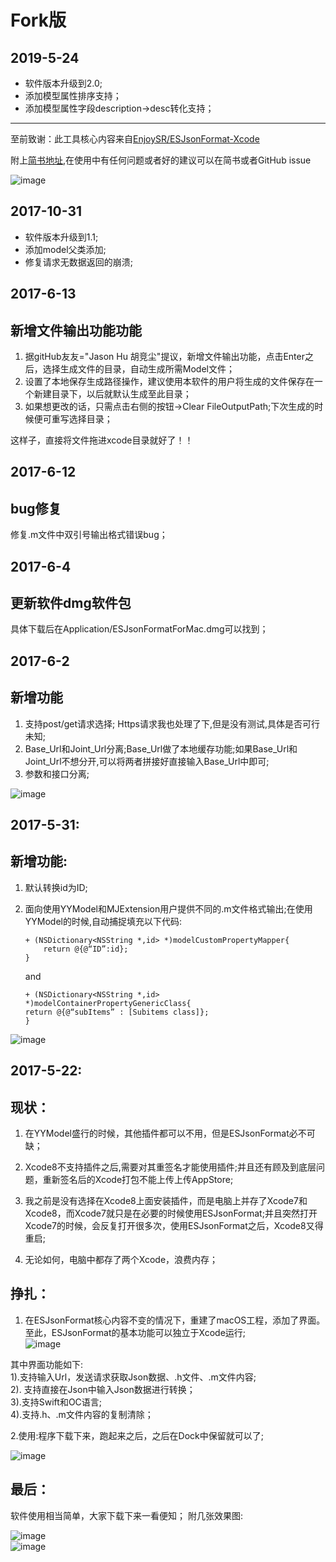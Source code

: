 



# Fork版
## 2019-5-24
* 软件版本升级到2.0;  
* 添加模型属性排序支持；
* 添加模型属性字段description->desc转化支持；

---

至前致谢：此工具核心内容来自[EnjoySR/ESJsonFormat-Xcode](https://github.com/EnjoySR/ESJsonFormat-Xcode)    

附上[简书地址](http://www.jianshu.com/p/a5e26ae42d8b),在使用中有任何问题或者好的建议可以在简书或者GitHub issue


![image](https://github.com/czhen09/ESJsonFormatForMac/raw/master/image/useGuide.gif)     

## 2017-10-31   
* 软件版本升级到1.1;  
* 添加model父类添加;  
* 修复请求无数据返回的崩溃;

## 2017-6-13   
## 新增文件输出功能功能
1. 据gitHub友友="Jason Hu 胡竞尘"提议，新增文件输出功能，点击Enter之后，选择生成文件的目录，自动生成所需Model文件；  
2. 设置了本地保存生成路径操作，建议使用本软件的用户将生成的文件保存在一个新建目录下，以后就默认生成至此目录；  
3. 如果想更改的话，只需点击右侧的按钮->Clear FileOutputPath;下次生成的时候便可重写选择目录；     
  
这样子，直接将文件拖进xcode目录就好了！！ 



## 2017-6-12  
## bug修复 
修复.m文件中双引号输出格式错误bug；

## 2017-6-4    
## 更新软件dmg软件包  
具体下载后在Application/ESJsonFormatForMac.dmg可以找到；

## 2017-6-2  
## 新增功能  

1. 支持post/get请求选择; Https请求我也处理了下,但是没有测试,具体是否可行未知;  
2.  Base_Url和Joint_Url分离;Base_Url做了本地缓存功能;如果Base_Url和Joint_Url不想分开,可以将两者拼接好直接输入Base_Url中即可;     
3. 参数和接口分离;       
  
![image](https://github.com/czhen09/ESJsonFormatForMac/raw/master/image/6.png)  

## 2017-5-31:  
## 新增功能:  
1.  默认转换id为ID;  
2.  面向使用YYModel和MJExtension用户提供不同的.m文件格式输出;在使用YYModel的时候,自动捕捉填充以下代码:  
	    
	    	  
		+ (NSDictionary<NSString *,id> *)modelCustomPropertyMapper{
		    return @{@“ID”:id};
		}  
	and 
	   
	    + (NSDictionary<NSString *,id> *)modelContainerPropertyGenericClass{
	    return @{@“subItems” : [Subitems class]};  
	    }

![image](https://github.com/czhen09/ESJsonFormatForMac/raw/master/image/5.png)  

## 2017-5-22:  
## 现状：  
1.  在YYModel盛行的时候，其他插件都可以不用，但是ESJsonFormat必不可缺；

2.  Xcode8不支持插件之后,需要对其重签名才能使用插件;并且还有顾及到底层问题，重新签名后的Xcode打包不能上传上传AppStore;   
 
3.  我之前是没有选择在Xcode8上面安装插件，而是电脑上并存了Xcode7和Xcode8，而Xcode7就只是在必要的时候使用ESJsonFormat;并且突然打开Xcode7的时候，会反复打开很多次，使用ESJsonFormat之后，Xcode8又得重启;  
  
4.  无论如何，电脑中都存了两个Xcode，浪费内存；  
  

## 挣扎：  
1. 在ESJsonFormat核心内容不变的情况下，重建了macOS工程，添加了界面。至此，ESJsonFormat的基本功能可以独立于Xcode运行;  
![image](https://github.com/czhen09/ESJsonFormatForMac/raw/master/image/1.png)

 

其中界面功能如下:  
1).支持输入Url，发送请求获取Json数据、.h文件、.m文件内容;   
2). 支持直接在Json中输入Json数据进行转换；  
3).支持Swift和OC语言;    
4).支持.h、.m文件内容的复制清除；  


2.使用:程序下载下来，跑起来之后，之后在Dock中保留就可以了;  


![image](https://github.com/czhen09/ESJsonFormatForMac/raw/master/image/2.png)


## 最后：  
软件使用相当简单，大家下载下来一看便知； 
附几张效果图:    

![image](https://github.com/czhen09/ESJsonFormatForMac/raw/master/image/3.png)  
![image](https://github.com/czhen09/ESJsonFormatForMac/raw/master/image/4.png)

